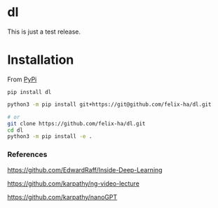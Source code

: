 # dl

This is just a test release. 

# Installation

From [PyPi](https://pypi.org/project/dl/)
```
pip install dl
```

```bash
python3 -m pip install git+https://git@github.com/felix-ha/dl.git

# or
git clone https://github.com/felix-ha/dl.git
cd dl
python3 -m pip install -e .
```

### References

https://github.com/EdwardRaff/Inside-Deep-Learning

https://github.com/karpathy/ng-video-lecture

https://github.com/karpathy/nanoGPT